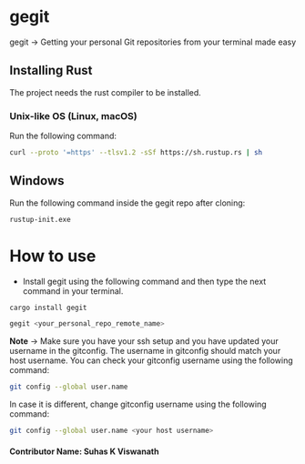 # gegit
gegit -> Getting your personal Git repositories from your terminal made easy

## Installing Rust
The project needs the rust compiler to be installed.
### Unix-like OS (Linux, macOS)
Run the following command:
```bash
curl --proto '=https' --tlsv1.2 -sSf https://sh.rustup.rs | sh
```

## Windows
Run the following command inside the gegit repo after cloning:
```bash
rustup-init.exe
```

# How to use
- Install gegit using the following command and then type the next command in your terminal.

```bash
cargo install gegit
```

```bash
gegit <your_personal_repo_remote_name>
```

**Note** -> Make sure you have your ssh setup and you have updated your username in the gitconfig.
The username in gitconfig should match your host username. You can check your gitconfig username using the following command:
```bash
git config --global user.name
```
In case it is different, change gitconfig username using the following command:
```bash
git config --global user.name <your host username>
```

#### Contributor Name: Suhas K Viswanath
